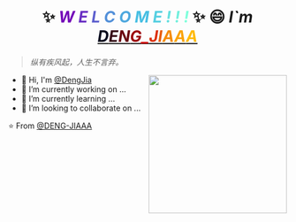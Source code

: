 <h1 align="center">
    ✨ <i><b>
        <span style="color: #7400b8">W</span>
        <span style="color: #6930c3">E</span>
        <span style="color: #5e60ce">L</span>
        <span style="color: #5390d9">C</span>
        <span style="color: #4ea8de">O</span>
        <span style="color: #48bfe3">M</span>
        <span style="color: #56cfe1">E</span>
        <span style="color: #64dfdf">!</span>
        <span style="color: #72efdd">!</span>
        <span style="color: #80ffdb">!</span>
    </b></i> ✨ 😄 <i>
		I`m
		<a href="https://github.com/DENG-JIAAA" target="_blank">
            <span style="color: #03071e">D</span><span style="color: #370617">E</span><span style="color: #6a040f">N</span><span style="color: #9d0208">G</span><span style="color: #d00000">_</span><span style="color: #dc2f02">J</span><span style="color: #e85d04">I</span><span style="color: #f48c06">A</span><span style="color: #faa307">A</span><span style="color: #ffba08">A</span>
		</a>
	</i>
</h1>

> _纵有疾风起，人生不言弃。_
<!--
**dengjia-lib/dengjia-lib** is a ✨ _special_ ✨ repository because its `README.md` (this file) appears on your GitHub profile.

Here are some ideas to get you started:

- 🔭 I’m currently working on ...
- 🌱 I’m currently learning ...
- 👯 I’m looking to collaborate on ...
- 🤔 I’m looking for help with ...
- 💬 Ask me about ...
- 📫 How to reach me: ...
- 😄 Pronouns: ...
- ⚡ Fun fact: ...
-->

<img align= "right" width= "250" src= "https://pa1.narvii.com/6580/8098c6e9207376889eeb0532d9f5a0723c4d73f5_hq.gif"/>

- 👋 Hi, I'm [@DengJia](https://github.com/DENG-JIAAA)
- 🔭 I’m currently working on ...
- 🌱 I’m currently learning ...
- 👯 I’m looking to collaborate on ...

<!-- 访客数目统计 -->
<!--<h2 align="center">Github stats :bar_chart:</h2>
<h4 align="center">Visitor's count :eyes:</h4>
<p align="center"><img src="https://profile-counter.glitch.me/{DENG-JIAAA}/count.svg" alt="AnhellO :: Visitor's Count" /></p>-->


⭐️ From [@DENG-JIAAA](https://github.com/DENG-JIAAA)
